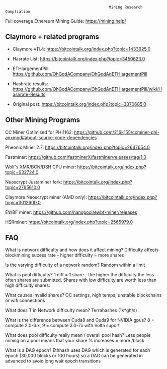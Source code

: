                                                   Mining Research Compliation

Full coverage Ethereum Mining Guide: https://mining.help/

## Claymore + related programs
- Claymore v11.4: https://bitcointalk.org/index.php?topic=1433925.0

- Hasrate List: https://bitcointalk.org/index.php?topic=3450623.0

- ETHlargementPill: https://github.com/OhGodACompany/OhGodAnETHlargementPill

- Hashrate results: https://github.com/OhGodACompany/OhGodAnETHlargementPill/wiki/Hashrate-Results

- Original post: https://bitcointalk.org/index.php?topic=3370685.0

## Other Mining Programs

CC Miner Optimised for PHI1162: https://github.com/216k155/ccminer-phi-anxmod#about-source-code-dependencies

Pheonix Miner 2.7: https://bitcointalk.org/index.php?topic=2647654.0

Fastminer: https://github.com/fastminerX/fastminer/releases/tag/1.0

Wolf's XMR/BCN/DSH CPU miner: https://bitcointalk.org/index.php?topic=632724.0

Neoscrypt Justaminer fork: https://bitcointalk.org/index.php?topic=2765610.0

Claymore Neoscrypt miner (AMD only): https://bitcointalk.org/index.php?topic=3012600.0

EWBF miner: https://github.com/nanopool/ewbf-miner/releases 

HSRminer: https://bitcointalk.org/index.php?topic=2565979.0


## FAQ

What is network difficulty and how does it affect mining? Difficulty affects blockmining sucess rate - higher difficulty = more shares

Is the varying difficulty of a network random? Random within a limit

What is pool difficulty? 1 diff = 1 share - the higher the difficulty the less often shares are submitted. Shares with low difficulty are worth less than high difficulty shares.

What causes invalid shares? OC settings, high temps, unstable blockchains or wifi connections

What does T in Network difficulty mean? Terrahashes (1k*gh/s)

What is the difference between Cuda8 and Cuda9 for NVIDIA gpus? 8 = compute 2.0-6.x, 9 =  compute 3.0-7x with Volta suport

What does pool difficulty really mean / overall pool hash? Less people mining on a pool means that your share % increases = more /block

What is a DAG epoch? Ethhash uses DAG which is generated for each epoch (30,000 blocks or 100 hours) so a DAG can be generated in advanced to avoid long wait epoch transitions
